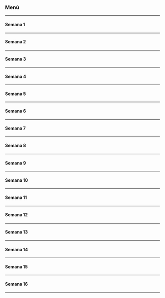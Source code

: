 ### Menú

---

#### Semana 1

---

#### Semana 2

---

#### Semana 3

---

#### Semana 4

---

#### Semana 5

---

#### Semana 6

---

#### Semana 7

---

#### Semana 8

---

#### Semana 9

---

#### Semana 10

---

#### Semana 11

---

#### Semana 12

---

#### Semana 13


---

#### Semana 14

---

#### Semana 15

---

#### Semana 16

---